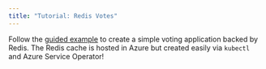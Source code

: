 ```yaml
---
title: "Tutorial: Redis Votes"
---
```


Follow the [guided example](https://github.com/Azure-Samples/azure-service-operator-samples/tree/master/azure-votes-redis)
to create a simple voting application backed by Redis. 
The Redis cache is hosted in Azure but created easily via `kubectl` and Azure Service Operator!
